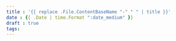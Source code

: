 ```yaml
---
title : '{{ replace .File.ContentBaseName "-" " " | title }}'
date : {{ .Date | time.Format ":date_medium" }}
draft : true
tags:
---
```

